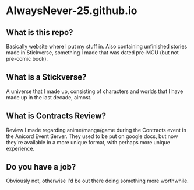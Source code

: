 # AlwaysNever-25.github.io
## What is this repo?
Basically website where I put my stuff in. Also containing unfinished stories made in Stickverse, something I made that was dated pre-MCU (but not pre-comic book).

## What is a Stickverse?
A universe that I made up, consisting of characters and worlds that I have made up in the last decade, almost.

## What is Contracts Review?
Review I made regarding anime/manga/game during the Contracts event in the Anicord Event Server. They used to be put on google docs, but now they're available in a more unique format, with perhaps more unique experience.

## Do you have a job?
Obviously not, otherwise I'd be out there doing something more worthwhile.
